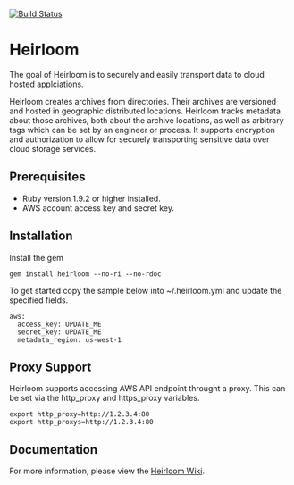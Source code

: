 [![Build Status](https://secure.travis-ci.org/intuit/heirloom.png)](http://travis-ci.org/intuit/heirloom)

Heirloom
========

The goal of Heirloom is to securely and easily transport data to cloud hosted applciations.

Heirloom creates archives from directories. Their archives are versioned and hosted in geographic distributed locations. Heirloom tracks metadata about those archives, both about the archive locations, as well as arbitrary tags which can be set by an engineer or process. It supports encryption and authorization to allow for securely transporting sensitive data over cloud storage services.

Prerequisites
-------------

* Ruby version 1.9.2 or higher installed.
* AWS account access key and secret key.

Installation
------------

Install the gem

```
gem install heirloom --no-ri --no-rdoc
```

To get started copy the sample below into ~/.heirloom.yml and update the specified fields.

```
aws:
  access_key: UPDATE_ME
  secret_key: UPDATE_ME
  metadata_region: us-west-1
```

Proxy Support
-------------

Heirloom supports accessing AWS API endpoint throught a proxy.  This can be set via the http_proxy and https_proxy variables.

```
export http_proxy=http://1.2.3.4:80
export http_proxys=http://1.2.3.4:80
```

Documentation
-------------

For more information, please view the [Heirloom Wiki](https://github.com/intuit/heirloom/wiki).

